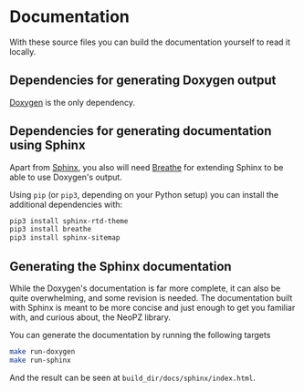 # Documentation

With these source files you can build the documentation yourself to read it locally.

## Dependencies for generating Doxygen output

[Doxygen](https://www.doxygen.nl/index.html) is the only dependency.

## Dependencies for generating documentation using Sphinx

Apart from [Sphinx](https://www.sphinx-doc.org/en/master/), you also will need [Breathe](https://breathe.readthedocs.io/) for extending Sphinx to be able to use Doxygen's output.

Using `pip` (or `pip3`, depending on your Python setup) you can install the additional dependencies with:

```sh
pip3 install sphinx-rtd-theme
pip3 install breathe
pip3 install sphinx-sitemap
```
## Generating the Sphinx documentation

While the Doxygen's documentation is far more complete, it can also be quite overwhelming, and some revision is needed. The documentation built with Sphinx is meant to be more concise and just enough to get you familiar with, and curious about, the NeoPZ library.

You can generate the documentation by running the following targets

```sh
make run-doxygen
make run-sphinx
```

And the result can be seen at `build_dir/docs/sphinx/index.html`.